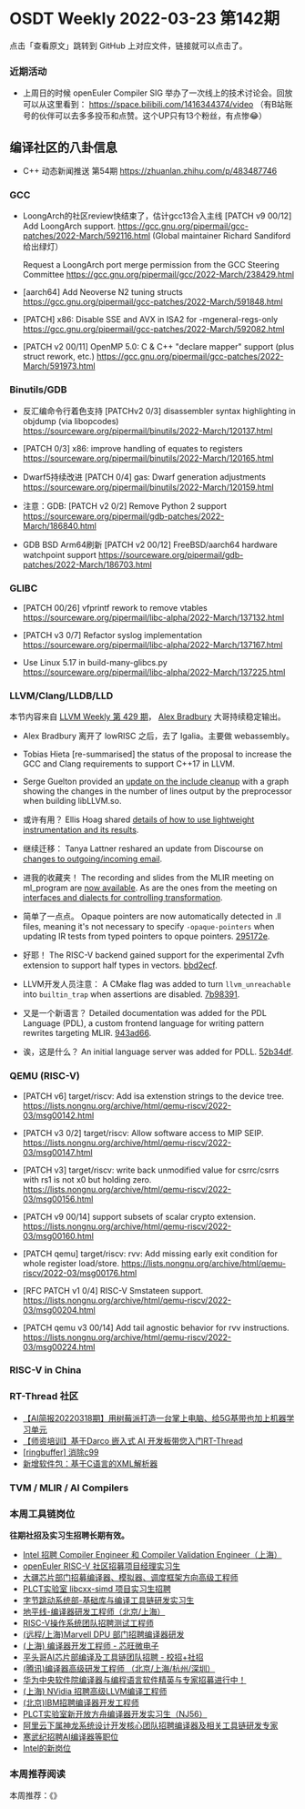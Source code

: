# OSDT Weekly 2022-03-23 第142期

点击「查看原文」跳转到 GitHub 上对应文件，链接就可以点击了。

### 近期活动

- 上周日的时候 openEuler Compiler SIG 举办了一次线上的技术讨论会。回放可以从这里看到：
  https://space.bilibili.com/1416344374/video
  （有B站账号的伙伴可以去多多投币和点赞。这个UP只有13个粉丝，有点惨😂）

## 编译社区的八卦信息

- C++ 动态新闻推送 第54期 https://zhuanlan.zhihu.com/p/483487746

### GCC

- LoongArch的社区review快结束了，估计gcc13合入主线
  [PATCH v9 00/12] Add LoongArch support.
  https://gcc.gnu.org/pipermail/gcc-patches/2022-March/592116.html
  (Global maintainer Richard Sandiford给出绿灯）

  Request a LoongArch port merge permission from the GCC Steering Committee
  https://gcc.gnu.org/pipermail/gcc/2022-March/238429.html

- [aarch64] Add Neoverse N2 tuning structs
  https://gcc.gnu.org/pipermail/gcc-patches/2022-March/591848.html

- [PATCH] x86: Disable SSE and AVX in ISA2 for -mgeneral-regs-only
  https://gcc.gnu.org/pipermail/gcc-patches/2022-March/592082.html

- [PATCH v2 00/11] OpenMP 5.0: C & C++ "declare mapper" support (plus struct rework, etc.)
  https://gcc.gnu.org/pipermail/gcc-patches/2022-March/591973.html

### Binutils/GDB

- 反汇编命令行着色支持
  [PATCHv2 0/3] disassembler syntax highlighting in objdump (via libopcodes)
  https://sourceware.org/pipermail/binutils/2022-March/120137.html

- [PATCH 0/3] x86: improve handling of equates to registers
  https://sourceware.org/pipermail/binutils/2022-March/120165.html

- Dwarf5持续改进 [PATCH 0/4] gas: Dwarf generation adjustments
  https://sourceware.org/pipermail/binutils/2022-March/120159.html

- 注意：GDB: [PATCH v2 0/2] Remove Python 2 support
  https://sourceware.org/pipermail/gdb-patches/2022-March/186840.html

- GDB BSD Arm64刷新 [PATCH v2 00/12] FreeBSD/aarch64 hardware watchpoint support
  https://sourceware.org/pipermail/gdb-patches/2022-March/186703.html

### GLIBC

- [PATCH 00/26] vfprintf rework to remove vtables
  https://sourceware.org/pipermail/libc-alpha/2022-March/137132.html

- [PATCH v3 0/7] Refactor syslog implementation
  https://sourceware.org/pipermail/libc-alpha/2022-March/137167.html

- Use Linux 5.17 in build-many-glibcs.py
  https://sourceware.org/pipermail/libc-alpha/2022-March/137225.html

### LLVM/Clang/LLDB/LLD

本节内容来自 [LLVM Weekly 第 429 期](http://llvmweekly.org/issue/429)，
[Alex Bradbury](https://www.linkedin.com/in/alex-bradbury/) 大哥持续稳定输出。

* Alex Bradbury 离开了 lowRISC 之后，去了 Igalia。主要做 webassembly。

* Tobias Hieta [re-summarised] the status of the proposal to increase the GCC and Clang requirements to support C++17 in LLVM.

* Serge Guelton provided an [update on the include cleanup](https://discourse.llvm.org/t/include-what-you-use-include-cleanup/5831/31) with a graph showing the changes in the number of lines output by the preprocessor when building libLLVM.so.

* 或许有用？ Ellis Hoag shared [details of how to use lightweight instrumentation and its results](https://discourse.llvm.org/t/instrprofiling-lightweight-instrumentation/59113/14).

* 继续迁移： Tanya Lattner reshared an update from Discourse on [changes to outgoing/incoming email](https://discourse.llvm.org/t/outgoing-incoming-email-changes-on-march-21st/61005).

* 进我的收藏夹！ The recording and slides from the MLIR meeting on ml_program are [now available](https://discourse.llvm.org/t/open-mlir-meeting-2-24-2022-continuing-discussion-re-ml-program/60441/9).  As are the ones from the meeting on [interfaces and dialects for controlling transformation](https://discourse.llvm.org/t/open-mlir-meeting-3-17-2022-interfaces-and-dialects-for-controlling-transformation/61003/2).

* 简单了一点点。 Opaque pointers are now automatically detected in .ll files, meaning it's not necessary to specify `-opaque-pointers` when updating IR tests from typed pointers to opque pointers.
  [295172e](https://reviews.llvm.org/rG295172ef51c6).

* 好耶！ The RISC-V backend gained support for the experimental Zvfh extension to support half types in vectors.
  [bbd2ecf](https://reviews.llvm.org/rGbbd2ecf9f095).

* LLVM开发人员注意： A CMake flag was added to turn `llvm_unreachable` into `builtin_trap` when assertions are disabled. [7b98391](https://reviews.llvm.org/rG7b983917d455).

* 又是一个新语言？ Detailed documentation was added for the PDL Language (PDL), a custom frontend language for writing pattern rewrites targeting MLIR.
  [943ad66](https://reviews.llvm.org/rG943ad665e230).

* 诶，这是什么？ An initial language server was added for PDLL.
  [52b34df](https://reviews.llvm.org/rG52b34df9d670).

### QEMU (RISC-V)

- [PATCH v6] target/riscv: Add isa extenstion strings to the device tree.
  https://lists.nongnu.org/archive/html/qemu-riscv/2022-03/msg00142.html

- [PATCH v3 0/2] target/riscv: Allow software access to MIP SEIP.
  https://lists.nongnu.org/archive/html/qemu-riscv/2022-03/msg00147.html

- [PATCH v3] target/riscv: write back unmodified value for csrrc/csrrs with rs1 is not x0 but holding zero.
  https://lists.nongnu.org/archive/html/qemu-riscv/2022-03/msg00156.html

- [PATCH v9 00/14] support subsets of scalar crypto extension.
  https://lists.nongnu.org/archive/html/qemu-riscv/2022-03/msg00160.html

- [PATCH qemu] target/riscv: rvv: Add missing early exit condition for whole register load/store.
  https://lists.nongnu.org/archive/html/qemu-riscv/2022-03/msg00176.html

- [RFC PATCH v1 0/4] RISC-V Smstateen support.
  https://lists.nongnu.org/archive/html/qemu-riscv/2022-03/msg00204.html

- [PATCH qemu v3 00/14] Add tail agnostic behavior for rvv instructions.
  https://lists.nongnu.org/archive/html/qemu-riscv/2022-03/msg00224.html

### RISC-V in China

### RT-Thread 社区

- [【AI简报20220318期】用树莓派打造一台掌上电脑、给5G基带也加上机器学习单元](https://mp.weixin.qq.com/s/7h7zAfy7UdcUtK5SOm4XXg)
- [【师资培训】基于Darco 嵌入式 AI 开发板带您入门RT-Thread](https://mp.weixin.qq.com/s/0JRWKFpXY46qR7NJP8mE-g)
- [[ringbuffer] 消除c99](https://github.com/RT-Thread/rt-thread/pull/5696)
- [新增软件包：基于C语言的XML解析器](https://packages.rt-thread.org/detail.html?package=simple_xml)

### TVM / MLIR / AI Compilers

### 本周工具链岗位

**往期社招及实习生招聘长期有效。**

- [Intel 招聘 Compiler Engineer 和 Compiler Validation Engineer（上海）](https://mp.weixin.qq.com/s/I3DWxXODNoLRr0kN2xMZLQ)
- [openEuler RISC-V 社区招募项目经理实习生](https://mp.weixin.qq.com/s/ejXV4xLmBOxZ3Oold3TuqQ)
- [大疆芯片部门招募编译器、模拟器、调度框架方向高级工程师](https://mp.weixin.qq.com/s/Wn5NzAtUTwQNXKRvMVQWLA)
- [PLCT实验室 libcxx-simd 项目实习生招聘](https://mp.weixin.qq.com/s/EIVx5cY74GlodirySY97Qw)
- [字节跳动系统部-基础库与编译工具链研发实习生](https://mp.weixin.qq.com/s/DrN1V3laXPapFISf7Nz5ug)
- [地平线-编译器研发工程师（北京/上海）](https://mp.weixin.qq.com/s/MYObl7iWIbyrTz9hCmKWYA)
- [RISC-V操作系统团队招聘测试工程师](https://mp.weixin.qq.com/s/inLFS4pI1F74m_oJ2I7xjQ)
- [(远程/上海)Marvell DPU 部门招聘编译器研发](https://mp.weixin.qq.com/s/B6JjAhF3TZjezD1tjYHDaw)
- [(上海) 编译器开发工程师 - 芯旺微电子](https://mp.weixin.qq.com/s/nqe1-7qffnc0CaejYkpKyw)
- [平头哥AI芯片部编译及工具链团队招聘 - 校招+社招](https://mp.weixin.qq.com/s/kARbXtJotRPCNMrV-yOanA)
- [(腾讯)编译器高级研发工程师 （北京/上海/杭州/深圳）](https://mp.weixin.qq.com/s/DF-2qmHmpKZtJ1djHXM1Ug)
- [华为中央软件院编译器与编程语言软件精英与专家招募进行中！](https://mp.weixin.qq.com/s/VshbvWegM3eCdgK9d6v46A)
- [(上海) NVidia 招聘高级LLVM编译工程师](https://mp.weixin.qq.com/s/y6UmneY-UvzyhEvyCaoyEg)
- [(北京)IBM招聘编译器开发工程师](https://mp.weixin.qq.com/s/B_d1gjyrgncevOGWnV_Jfw)
- [PLCT实验室新开放方舟编译器开发实习生（NJ56）](https://mp.weixin.qq.com/s/lPp5RvjYhpDIGsp-luLzKQ)
- [阿里云下属神龙系统设计开发核心团队招聘编译器及相关工具链研发专家](https://mp.weixin.qq.com/s/h3ELBXBHfNjZCyCRixqnOQ)
- [寒武纪招聘AI编译器等职位](https://mp.weixin.qq.com/s/LWpDXEA2rJ1wx9mr8XoWxw)
- [Intel的新岗位](https://mp.weixin.qq.com/s/xs-deMCI4ob7WX0vIRZMZw)

### 本周推荐阅读

本周推荐：《》
